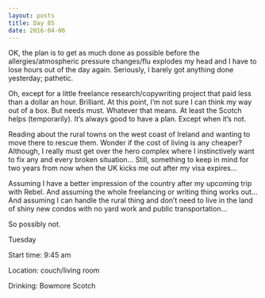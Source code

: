 ```yaml
---
layout: posts
title: Day 85
date: 2016-04-06
---
```


OK, the plan is to get as much done as possible before the allergies/atmospheric pressure changes/flu explodes my head and I have to lose hours out of the day again. Seriously, I barely got anything done yesterday; pathetic. 

Oh, except for a little freelance research/copywriting project that paid less than a dollar an hour. Brilliant. At this point, I’m not sure I can think my way out of a box. But needs must. Whatever that means. At least the Scotch helps (temporarily). It’s always good to have a plan. Except when it’s not. 

Reading about the rural towns on the west coast of Ireland and wanting to move there to rescue them. Wonder if the cost of living is any cheaper? Although, I really must get over the hero complex where I instinctively want to fix any and every broken situation… Still, something to keep in mind for two years from now when the UK kicks me out after my visa expires… 

Assuming I have a better impression of the country after my upcoming trip with Rebel. And assuming the whole freelancing or writing thing works out… And assuming I can handle the rural thing and don’t need to live in the land of shiny new condos with no yard work and public transportation… 

So possibly not.


Tuesday

Start time: 9:45 am

Location: couch/living room

Drinking: Bowmore Scotch
